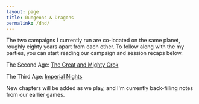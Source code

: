 ```yaml
---
layout: page
title: Dungeons & Dragons
permalink: /dnd/
---
```


The two campaigns I currently run are co-located on the same planet, roughly eighty years apart from each other.
To follow along with the my parties, you can start reading our campaign and session recaps below.

The Second Age: [The Great and Mighty Grok](/dnd/the-great-and-mighty-grok)

The Third Age: [Imperial Nights](/dnd/imperial-nights)

New chapters will be added as we play, and I'm currently back-filling notes from our earlier games.
